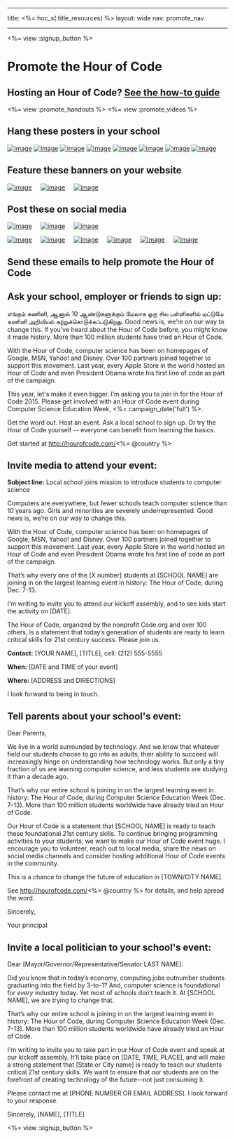 * * *

title: <%= hoc_s(:title_resources) %> layout: wide nav: promote_nav

* * *

<link rel="stylesheet" type="text/css" href="/css/promote-page.css" />
</link>

<%= view :signup_button %>

# Promote the Hour of Code

## Hosting an Hour of Code? [See the how-to guide](<%= resolve_url('/resources/how-to') %>)

<%= view :promote_handouts %> <%= view :promote_videos %>

<a id="posters"></a>

## Hang these posters in your school

[![image](/images/fit-280/malala-yousafzai.png)](/files/malala-yousafzai-poster.pdf) [![image](/images/fit-280/sheryl-sandberg.png)](/files/sheryl-sandberg-poster.pdf) [![image](/images/fit-280/mark-zuckerberg.png)](/files/mark-zuckerberg-poster.pdf) [![image](/images/fit-280/marissa-mayer.png)](/files/marissa-mayer-poster.pdf) [![image](/images/fit-280/susan.png)](/files/susan-wojcicki-poster.pdf) [![image](/images/fit-280/chris-bosh.png)](/files/chris-bosh-poster.pdf) [![image](/images/fit-280/barack-obama.png)](/files/barack-obama-poster.pdf) [![image](/images/fit-280/ashton-kutcher.png)](/files/ashton-kutcher-poster.pdf)

<a id="banners"></a>

## Feature these banners on your website

[![image](/images/fit-250/banner1.jpg)](/images/banner1.jpg)&nbsp;&nbsp;&nbsp;&nbsp; [![image](/images/fit-250/banner3.jpg)](/images/banner3.jpg)&nbsp;&nbsp;&nbsp;&nbsp; [![image](/images/fit-500/banner5.jpg)](/images/banner5.jpg)&nbsp;&nbsp;&nbsp;&nbsp;

<a id="social"></a>

## Post these on social media

[![image](/images/fit-250/social-1.jpg)](/images/social-1.jpg)&nbsp;&nbsp;&nbsp;&nbsp; [![image](/images/fit-250/social-2.jpg)](/images/social-2.jpg)&nbsp;&nbsp;&nbsp;&nbsp; [![image](/images/fit-250/social-3.jpg)](/images/social-3.jpg)&nbsp;&nbsp;&nbsp;&nbsp;

[![image](/images/fit-250/mark.jpg)](/images/mark.jpg)&nbsp;&nbsp;&nbsp;&nbsp; [![image](/images/fit-250/susan.png)](/images/susan.png)&nbsp;&nbsp;&nbsp;&nbsp; [![image](/images/fit-250/chris.jpg)](/images/chris.jpg)&nbsp;&nbsp;&nbsp;&nbsp; [![image](/images/fit-250/marissa.jpg)](/images/marissa.jpg)&nbsp;&nbsp;&nbsp;&nbsp; [![image](/images/fit-250/ashton.jpg)](/images/ashton.jpg)&nbsp;&nbsp;&nbsp;&nbsp; [![image](/images/fit-250/barack.jpg)](/images/barack.jpg)&nbsp;&nbsp;&nbsp;&nbsp;

<a id="sample-emails"></a>

## Send these emails to help promote the Hour of Code

<a id="email"></a>

## Ask your school, employer or friends to sign up:

எங்கும் கணினி, ஆனால் 10 ஆண்டுகளுக்கும் மேலாக ஒரு சில பள்ளிகளில் மட்டுமே கணினி அறிவியல் கற்றுக்கொடுக்கப்படுகிறது. Good news is, we’re on our way to change this. If you've heard about the Hour of Code before, you might know it made history. More than 100 million students have tried an Hour of Code.

With the Hour of Code, computer science has been on homepages of Google, MSN, Yahoo! and Disney. Over 100 partners joined together to support this movement. Last year, every Apple Store in the world hosted an Hour of Code and even President Obama wrote his first line of code as part of the campaign.

This year, let's make it even bigger. I’m asking you to join in for the Hour of Code 2015. Please get involved with an Hour of Code event during Computer Science Education Week, <%= campaign_date('full') %>.

Get the word out. Host an event. Ask a local school to sign up. Or try the Hour of Code yourself -- everyone can benefit from learning the basics.

Get started at http://hourofcode.com/<%= @country %>

<a id="media-pitch"></a>

## Invite media to attend your event:

**Subject line:** Local school joins mission to introduce students to computer science

Computers are everywhere, but fewer schools teach computer science than 10 years ago. Girls and minorities are severely underrepresented. Good news is, we’re on our way to change this.

With the Hour of Code, computer science has been on homepages of Google, MSN, Yahoo! and Disney. Over 100 partners joined together to support this movement. Last year, every Apple Store in the world hosted an Hour of Code and even President Obama wrote his first line of code as part of the campaign.

That’s why every one of the [X number] students at [SCHOOL NAME] are joining in on the largest learning event in history: The Hour of Code, during Dec. 7-13.

I'm writing to invite you to attend our kickoff assembly, and to see kids start the activity on [DATE].

The Hour of Code, organized by the nonprofit Code.org and over 100 others, is a statement that today’s generation of students are ready to learn critical skills for 21st century success. Please join us.

**Contact:** [YOUR NAME], [TITLE], cell: (212) 555-5555

**When:** [DATE and TIME of your event]

**Where:** [ADDRESS and DIRECTIONS]

I look forward to being in touch.

<a id="parents"></a>

## Tell parents about your school's event:

Dear Parents,

We live in a world surrounded by technology. And we know that whatever field our students choose to go into as adults, their ability to succeed will increasingly hinge on understanding how technology works. But only a tiny fraction of us are learning computer science, and less students are studying it than a decade ago.

That’s why our entire school is joining in on the largest learning event in history: The Hour of Code, during Computer Science Education Week (Dec. 7-13). More than 100 million students worldwide have already tried an Hour of Code.

Our Hour of Code is a statement that [SCHOOL NAME] is ready to teach these foundational 21st century skills. To continue bringing programming activities to your students, we want to make our Hour of Code event huge. I encourage you to volunteer, reach out to local media, share the news on social media channels and consider hosting additional Hour of Code events in the community.

This is a chance to change the future of education in [TOWN/CITY NAME].

See http://hourofcode.com/<%= @country %> for details, and help spread the word.

Sincerely,

Your principal

<a id="politicians"></a>

## Invite a local politician to your school's event:

Dear [Mayor/Governor/Representative/Senator LAST NAME]:

Did you know that in today’s economy, computing jobs outnumber students graduating into the field by 3-to-1? And, computer science is foundational for *every* industry today. Yet most of schools don’t teach it. At [SCHOOL NAME], we are trying to change that.

That’s why our entire school is joining in on the largest learning event in history: The Hour of Code, during Computer Science Education Week (Dec. 7-13). More than 100 million students worldwide have already tried an Hour of Code.

I'm writing to invite you to take part in our Hour of Code event and speak at our kickoff assembly. It’ll take place on [DATE, TIME, PLACE], and will make a strong statement that [State or City name] is ready to teach our students critical 21st century skills. We want to ensure that our students are on the forefront of creating technology of the future--not just consuming it.

Please contact me at [PHONE NUMBER OR EMAIL ADDRESS]. I look forward to your response.

Sincerely, [NAME], [TITLE]

<%= view :signup_button %>